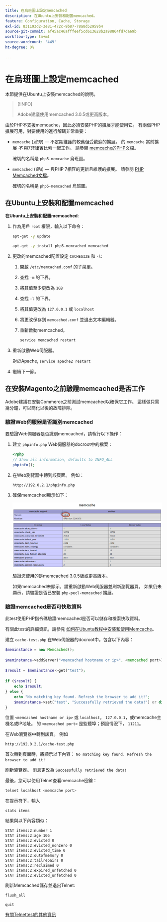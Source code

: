 ```yaml
---
title: 在烏班圖上設定memcached
description: 在Ubuntu上安裝和配置memcached。
feature: Configuration, Cache, Storage
exl-id: 831193d2-3e81-472c-9b87-78a8d52959b4
source-git-commit: af45ac46afffeef5cd613628b2a98864fd7da69b
workflow-type: tm+mt
source-wordcount: '449'
ht-degree: 0%

---
```


# 在烏班圖上設定memcached

本節提供在Ubuntu上安裝memcached的說明。

>[!INFO]
>
>Adobe建議使用memcached 3.0.5或更高版本。

由於PHP不支援memcache，因此必須安裝PHP的擴展才能使用它。 有兩個PHP擴展可用，對要使用的進行解碼非常重要：

- `memcache` (_沒有_) — 不定期維護的較舊但受歡迎的擴展。
的 `memcache` 當前擴展 _不_ 與7菲律賓比索一起工作。 請參閱 [memcache的PHP文檔](https://www.php.net/manual/en/book.memcache.php)。

   確切的名稱是 `php5-memcache` 烏班圖。

- `memcached` (_帶`d`_) — 與PHP 7相容的更新且維護的擴展。 請參閱 [PHP Memcached文檔](https://www.php.net/manual/en/book.memcached.php)。

   確切的名稱是 `php5-memcached` 烏班圖。

## 在Ubuntu上安裝和配置memcached

**在Ubuntu上安裝和配置memcached**:

1. 作為用戶 `root` 權限，輸入以下命令：

   ```bash
   apt-get -y update
   ```

   ```bash
   apt-get -y install php5-memcached memcached
   ```

1. 更改的memcached配置設定 `CACHESIZE` 和 `-l`:

   1. 開啟 `/etc/memcached.conf` 的子菜單。
   1. 查找 `-m` 的下界。
   1. 將其值至少更改為 `1GB`
   1. 查找 `-l` 的下界。
   1. 將其值更改為 `127.0.0.1` 或 `localhost`
   1. 將更改保存到 `memcached.conf` 並退出文本編輯器。
   1. 重新啟動memcached。

      ```bash
      service memcached restart
      ```

1. 重新啟動Web伺服器。

   對於Apache, `service apache2 restart`

1. 繼續下一節。

## 在安裝Magento之前驗證memcached是否工作

Adobe建議在安裝Commerce之前測試memcached以確保它工作。 這樣做只需幾分鐘，可以簡化以後的故障排除。

### 驗證Web伺服器是否識別memcached

要驗證Web伺服器是否識別memcached，請執行以下操作：

1. 建立 `phpinfo.php` Web伺服器的docroot中的檔案：

   ```php
   <?php
   // Show all information, defaults to INFO_ALL
   phpinfo();
   ```

1. 在Web瀏覽器中轉到該頁面。 例如：

   ```http
   http://192.0.2.1/phpinfo.php
   ```

1. 確保memcached顯示如下：

   ![確認Web伺服器已識別Memcached](../../assets/configuration/memcache.png)

   驗證您使用的是memcached 3.0.5版或更高版本。

   如果memcached未顯示，請重新啟動Web伺服器並刷新瀏覽器頁。 如果仍未顯示，請驗證是否已安裝 `php-pecl-memcached` 擴展。

### 驗證memcached是否可快取資料

此test使用PHP指令碼驗證memcached是否可以儲存和檢索快取資料。

有關此test的詳細資訊，請參見 [如何在Ubuntu教程中安裝和使用Memcache](https://www.digitalocean.com/community/tutorials/how-to-install-and-use-memcache-on-ubuntu-14-04)。

建立 `cache-test.php` 在Web伺服器的docroot中，包含以下內容：

```php
$meminstance = new Memcached();

$meminstance->addServer("<memcached hostname or ip>", <memcached port>);

$result = $meminstance->get("test");

if ($result) {
    echo $result;
} else {
    echo "No matching key found. Refresh the browser to add it!";
    $meminstance->set("test", "Successfully retrieved the data!") or die("Could not save anything to memcached...");
}
```

位置 `<memcached hostname or ip>` 或 `localhost`。 `127.0.0.1`，或memcache主機名或IP地址。 的 `<memcached port>` 是監聽埠；預設情況下， `11211`。

在Web瀏覽器中轉到該頁。 例如

```http
http://192.0.2.1/cache-test.php
```

首次轉到頁面時，將顯示以下內容： `No matching key found. Refresh the browser to add it!`

刷新瀏覽器。 消息更改為 `Successfully retrieved the data!`

最後，您可以使用Telnet查看memcache密鑰：

```bash
telnet localhost <memcache port>
```

在提示符下，輸入

```shell
stats items
```

結果與以下內容類似：

```terminal
STAT items:2:number 1
STAT items:2:age 106
STAT items:2:evicted 0
STAT items:2:evicted_nonzero 0
STAT items:2:evicted_time 0
STAT items:2:outofmemory 0
STAT items:2:tailrepairs 0
STAT items:2:reclaimed 0
STAT items:2:expired_unfetched 0
STAT items:2:evicted_unfetched 0
```

刷新Memcached儲存並退出Telnet:

```shell
flush_all
```

```shell
quit
```

[有關Telnettest的其他資訊](https://darkcoding.net/software/memcached-list-all-keys/)
